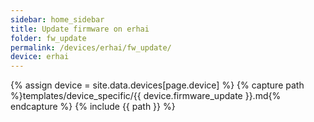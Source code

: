 ```yaml
---
sidebar: home_sidebar
title: Update firmware on erhai
folder: fw_update
permalink: /devices/erhai/fw_update/
device: erhai
---
```

{% assign device = site.data.devices[page.device] %}
{% capture path %}templates/device_specific/{{ device.firmware_update }}.md{% endcapture %}
{% include {{ path }} %}
